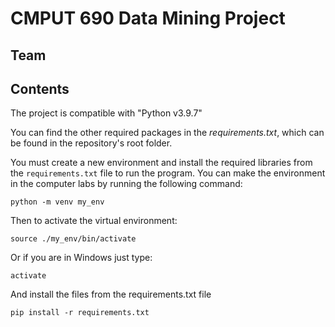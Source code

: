 # CMPUT 690 Data Mining Project

## Team


## Contents

The project is compatible with "Python v3.9.7"

You can find the other required packages in the _requirements.txt_, which can be found in the repository's root folder.

You must create a new environment and install the required libraries from the ``requirements.txt`` file to run the program. You can make the environment in the computer labs by running the following command:

`python -m venv my_env`

Then to activate the virtual environment:

`source ./my_env/bin/activate`

Or if you are in Windows just type:

`activate`

And install the files from the requirements.txt file

`pip install -r requirements.txt`